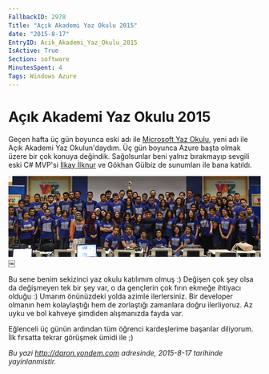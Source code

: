 ```yaml
---
FallbackID: 2978
Title: "Açık Akademi Yaz Okulu 2015"
date: "2015-8-17"
EntryID: Acik_Akademi_Yaz_Okulu_2015
IsActive: True
Section: software
MinutesSpent: 4
Tags: Windows Azure
---
```

# Açık Akademi Yaz Okulu 2015
Geçen hafta üç gün boyunca eski adı ile [Microsoft Yaz Okulu](http://daron.yondem.com/software/search/yaz%20okulu), yeni adı ile Açık Akademi Yaz Okulun'daydım. Üç gün boyunca Azure başta olmak üzere bir çok konuya değindik. Sağolsunlar beni yalnız bırakmayıp sevgili eski C# MVP'si [İlkay İlknur](http://www.ilkayilknur.com) ve Gökhan Gülbiz de sunumları ile bana katıldı. 

![Açık Akademi Yaz Okulu](media/Acik_Akademi_Yaz_Okulu_2015/IMG_8065.jpg)￼

Bu sene benim sekizinci yaz okulu katılımım olmuş :) Değişen çok şey olsa da değişmeyen tek bir şey var, o da gençlerin çok fırın ekmeğe ihtiyacı olduğu :) Umarım önünüzdeki yolda azimle ilerlersiniz. Bir developer olmanın hem kolaylaştığı hem de zorlaştığı zamanlara doğru ilerliyoruz. Az uyku ve bol kahveye şimdiden alışmanızda fayda var. 

Eğlenceli üç günün ardından tüm öğrenci kardeşlerime başarılar diliyorum. İlk fırsatta tekrar görüşmek ümidi ile ;)

*Bu yazi http://daron.yondem.com adresinde, 2015-8-17 tarihinde yayinlanmistir.*
